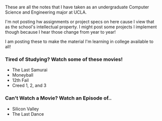 These are all the notes that I have taken as an undergraduate Computer Science and Engineering major at UCLA.

I'm not posting hw assignments or project specs on here cause I view that as the school's intellectual property. I might post some projects I implement though because I hear those change from year to year!

I am posting these to make the material I'm learning in college available to all!

### Tired of Studying? Watch some of these movies!
- The Last Samurai
- Moneyball
- 12th Fail
- Creed 1, 2, and 3

### Can't Watch a Movie? Watch an Episode of..
- Silicon Valley
- The Last Dance
